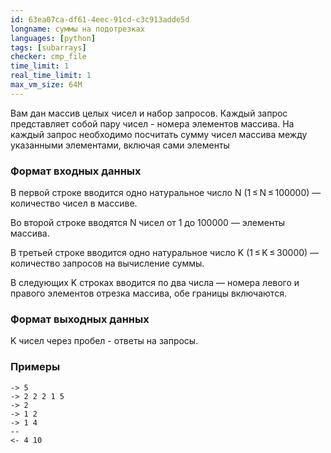 ```yaml
---
id: 63ea07ca-df61-4eec-91cd-c3c913adde5d
longname: суммы на подотрезках
languages: [python]
tags: [subarrays]
checker: cmp_file
time_limit: 1
real_time_limit: 1
max_vm_size: 64M
---
```



Вам дан массив целых чисел и набор запросов. Каждый запрос представляет собой пару чисел -
номера элементов массива. На каждый запрос необходимо посчитать сумму чисел массива между
указанными элементами, включая сами элементы

### Формат входных данных

В первой строке вводится одно натуральное число N (1 ≤ N ≤ 100000) — количество чисел в массиве.

Во второй строке вводятся N чисел от 1 до 100000 — элементы массива.

В третьей строке вводится одно натуральное число K (1 ≤ K ≤ 30000) — количество запросов на вычисление суммы.

В следующих K строках вводится по два числа — номера левого и правого элементов отрезка массива, обе границы включаются.

### Формат выходных данных

K чисел через пробел - ответы на запросы.

### Примеры

```
-> 5
-> 2 2 2 1 5
-> 2
-> 1 2
-> 1 4
--
<- 4 10
```
